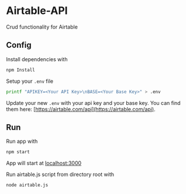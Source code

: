 # Airtable-API

Crud functionality for Airtable


## Config

Install dependencies with
```bash
npm Install
```

Setup your `.env` file
```bash
printf "APIKEY=<Your API Key>\nBASE=<Your Base Key>" > .env
```

Update your new `.env` with your api key and your base key. You can find them here: [https://airtable.com/api](https://airtable.com/api).

## Run

Run app with 
```bash
npm start
```
App will start at [localhost:3000](http://localhost:3000)


Run airtable.js script from directory root with
```bash
node airtable.js
```